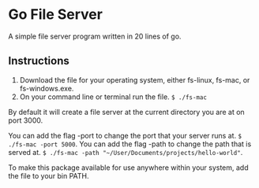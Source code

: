 # Go File Server
A simple file server program written in 20 lines of go.

## Instructions
1. Download the file for your operating system, either fs-linux, fs-mac, or fs-windows.exe.
2. On your command line or terminal run the file. `$ ./fs-mac`

By default it will create a file server at the current directory you are at on port 3000.

You can add the flag -port to change the port that your server runs at. `$ ./fs-mac -port 5000`.
You can add the flag -path to change the path that is served at. `$ ./fs-mac -path "~/User/Documents/projects/hello-world"`.

To make this package available for use anywhere within your system, add the file to your bin PATH.